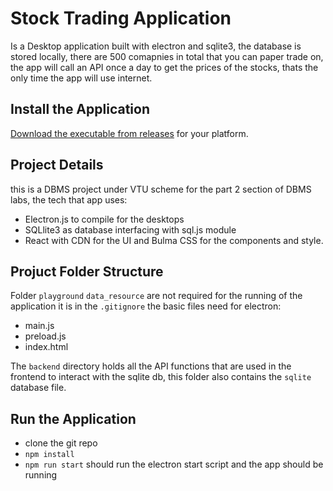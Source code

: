 # Stock Trading Application
Is a Desktop application built with electron and sqlite3, the database is stored locally, there are 500 comapnies in total that you can paper trade on, the app will call an API once a day to get the prices of the stocks, thats the only time the app will use internet.

## Install the Application
[Download the executable from releases]() for your platform.


## Project Details 
this is a DBMS project under VTU scheme for the part 2 section of DBMS labs, 
the tech that app uses:
- Electron.js to compile for the desktops
- SQLlite3 as database interfacing with sql.js module
- React with CDN for the UI and Bulma CSS for the components and style.

## Projuct Folder Structure

Folder `playground` `data_resource` are not required for the running of the application it is in the `.gitignore`
the basic files need for electron:
-   main.js
-   preload.js
-   index.html

The `backend` directory holds all the API functions that are used in the frontend to interact with the sqlite db, this folder also contains the `sqlite` database file.

## Run the Application
-   clone the git repo
-   `npm install`
-   `npm run start`
should run the electron start script and the app should be running

